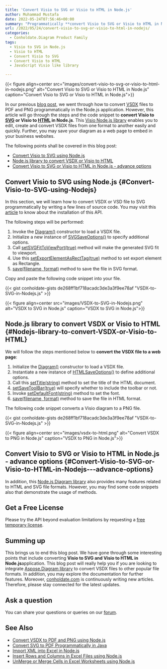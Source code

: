 ```yaml
---
title: 'Convert Visio to SVG or Visio to HTML in Node.js'
author: Muhammad Mustafa
date: 2022-05-24T07:56:46+00:00
summary: "Programmatically **convert Visio to SVG or Visio to HTML in Node.js** application Install this Node.js library to manipulate & convert VSDX or VSD files robustly."
url: /2022/05/24/convert-visio-to-svg-or-visio-to-html-in-nodejs/
categories:
  - Conholdate.Diagram Product Family
tags:
  - Visio to SVG in Node.js
  - Visio to HTML
  - Convert Visio to SVG
  - Convert Visio to HTML
  - JavaScript Visio like library

---
```



{{< figure align=center src="images/convert-visio-to-svg-or-visio-to-html-in-nodejs.png" alt="Convert Visio to SVG or Visio to HTML in Node.js" caption="Convert Visio to SVG or Visio to HTML in Node.js">}}

In our previous [blog post][1], we went through how to convert [VSDX][2] files to PDF and PNG programmatically in the Node.js application. However, this article will go through the steps and the code snippet to **convert Visio to [SVG][3] or Visio to [HTML][4] in Node.js**. This [Visio Node.js library][5] enables you to edit, create and convert VSDX files from one format to another easily and quickly. Further, you may save your diagram as a web page to embed in your business websites.

The following points shall be covered in this blog post:


  * [Convert Visio to SVG using Node.js ][6]
  * [Node.js library to convert VSDX or Visio to HTML][7]
  * [Convert Visio to SVG or Visio to HTML in Node.js - advance options ][8]

## Convert Visio to SVG using Node.js {#Convert-Visio-to-SVG-using-Nodejs}

In this section, we will learn how to convert VSDX or VSD file to SVG programmatically by writing a few lines of source code. You may visit this [article][9] to know about the installation of this API.

The following steps will be performed:

  1. Invoke the [Diagram()][10] constructor to load a VSDX file.
  2. Initialize a new instance of [SVGSaveOptions()][11] to specify additional options.
  3. Call [setSVGFitToViewPort(true)][12] method will make the generated SVG fit to viewport.
  4. Use this [setExportElementAsRectTag(true)][13] method to set export element as Rectangle.
  5. [save(filename, format)][14] method to save the file in SVG format.

Copy and paste the following code snippet into your file.

{{< gist conholdate-gists de268ff1bf718acadc3de3a3f9ee78af "VSDX-to-SVG-in-Nodejs.js" >}}

{{< figure align=center src="images/VSDX-to-SVG-in-Nodejs.png" alt="VSDX to SVG in Node.js" caption="VSDX to SVG in Node.js">}}


## Node.js library to convert VSDX or Visio to HTML {#Nodejs-library-to-convert-VSDX-or-Visio-to-HTML}

We will follow the steps mentioned below to **convert the VSDX file to a web page**:

 1. Initialize the [Diagram()][10] constructor to load a VSDX file.
 2. Instantiate a new instance of [HTMLSaveOptions()][15] to define additional options.
 3. Call this [setTitle(string)][16] method to set the title of the HTML document.
 4. [setSaveToolBar(true)][17] will specify whether to include the toolbar or not.
 5. Invoke [setDefaultFont(string)][18] method to set the font.
 6. [save(filename, format)][14] method to save the file in HTML format.

The following code snippet converts a Visio diagram to a PNG file.

{{< gist conholdate-gists de268ff1bf718acadc3de3a3f9ee78af "VSDX-to-SVG-in-Nodejs.js" >}}

{{< figure align=center src="images/vsdx-to-html.png" alt="Convert VSDX to PNG in Node.js" caption="VSDX to PNG in Node.js">}}

## Convert Visio to SVG or Visio to HTML in Node.js - advance options {#Convert-Visio-to-SVG-or-Visio-to-HTML-in-Nodejs---advance-options}

In addition, this [Node.js Diagram library][5] also provides many features related to HTML and SVG file formats. However, you may find some code snippets also that demonstrate the usage of methods.

## Get a Free License

Please try the API beyond evaluation limitations by requesting a [free temporary license][19].

## Summing up

This brings us to end this blog post. We have gone through some interesting points that include converting **Visio to SVG and Visio to HTML in Node.js**application. This blog post will really help you if you are looking to integrate [Aspose.Diagram library][20] to convert VSDX files to other popular file formats. In addition, you may explore the documentation for further features. Moreover, [conholdate.com][21] is continuously writing new articles. Therefore, please stay connected for the latest updates.

## Ask a question

You can share your questions or queries on our [forum][22].

## See Also

  * [Convert VSDX to PDF and PNG using Node.js][23]
  * [Convert SVG to PDF Programmatically in Java][24]
  * [Import XML into Excel in Node.js][25]
  * [Insert Rows and Columns in Excel Files using Node.js][26]
  * [UnMerge or Merge Cells in Excel Worksheets using Node.js][27]

 [1]: https://blog.conholdate.com/2022/05/19/convert-vsdx-to-pdf-and-png-using-nodejs/
 [2]: https://docs.fileformat.com/visio/vsdx/
 [3]: https://docs.fileformat.com/page-description-language/svg/
 [4]: https://docs.fileformat.com/web/html/
 [5]: https://docs.aspose.com/diagram/java/aspose-diagram-for-node-js-via-java/
 [6]: #Convert-Visio-to-SVG-using-Nodejs
 [7]: #Nodejs-library-to-convert-VSDX-or-Visio-to-HTML
 [8]: #Convert-Visio-to-SVG-or-Visio-to-HTML-in-Nodejs---advance-options
 [9]: https://blog.conholdate.com/2022/05/19/convert-vsdx-to-pdf-and-png-using-nodejs/#Convert-VSDX-to-PDF-and-PNG-using-Nodejs---Visio-API-installation
 [10]: https://apireference.aspose.com/diagram/nodejs/Diagram
 [11]: https://apireference.aspose.com/diagram/nodejs/SVGSaveOptions
 [12]: https://apireference.aspose.com/diagram/nodejs/SVGSaveOptions#setSVGFitToViewPort
 [13]: https://apireference.aspose.com/diagram/nodejs/SVGSaveOptions#setExportElementAsRectTag
 [14]: https://apireference.aspose.com/diagram/nodejs/Diagram#save
 [15]: https://apireference.aspose.com/diagram/nodejs/HTMLSaveOptions
 [16]: https://apireference.aspose.com/diagram/nodejs/HTMLSaveOptions#setTitle
 [17]: https://apireference.aspose.com/diagram/nodejs/HTMLSaveOptions#setSaveToolBar
 [18]: https://apireference.aspose.com/diagram/nodejs/HTMLSaveOptions#setDefaultFont
 [19]: https://purchase.conholdate.com/temporary-license
 [20]: https://products.aspose.com/diagram/nodejs-java/
 [21]: https://www.conholdate.com/
 [22]: https://forum.conholdate.com/
 [23]: https://blog.conholdate.com/2022/05/19/convert-vsdx-to-pdf-and-png-using-nodejs/
 [24]: https://blog.conholdate.com/2022/05/17/convert-svg-to-pdf-programmatically-in-java/
 [25]: https://blog.conholdate.com/2022/04/25/import-xml-into-excel-in-nodejs/
 [26]: https://blog.conholdate.com/2022/05/12/insert-rows-and-columns-in-excel-files-using-nodejs/
 [27]: https://blog.conholdate.com/2022/05/10/unmerge-or-merge-cells-in-excel-worksheets-using-nodejs/